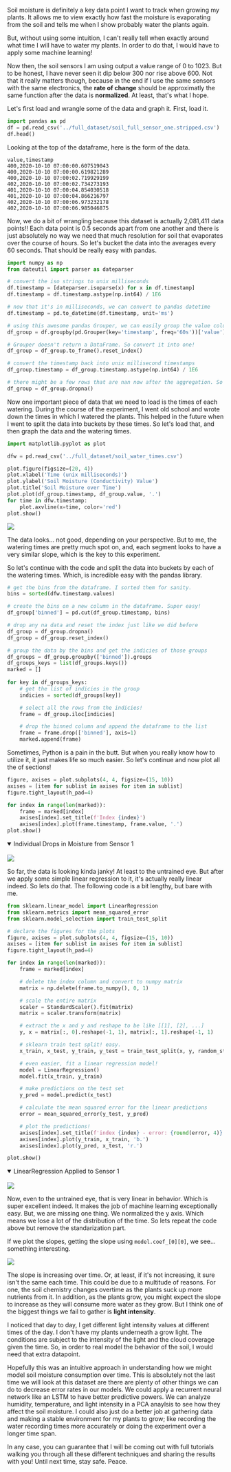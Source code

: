 Soil moisture is definitely a key data point I want to track when growing my plants. It allows me to view exactly how fast the moisture is evaporating from the soil and tells me when I show probably water the plants again.

But, without using some intuition, I can't really tell when exactly around what time I will have to water my plants. In order to do that, I would have to apply some machine learning!

Now then, the soil sensors I am using output a value range of 0 to 1023. But to be honest, I have never seen it dip below 300 nor rise above 600. Not that it really matters though, because in the end if I use the same sensors with the same electronics, the <b>rate of change</b> should be approximatly the same function after the data is <b>normalized</b>. At least, that's what I hope.

Let's first load and wrangle some of the data and graph it. First, load it.

```python
import pandas as pd
df = pd.read_csv('../full_dataset/soil_full_sensor_one.stripped.csv')
df.head()
```

Looking at the top of the dataframe, here is the form of the data.

```
value,timestamp
400,2020-10-10 07:00:00.607519043
400,2020-10-10 07:00:00.619821289
400,2020-10-10 07:00:02.719929199
402,2020-10-10 07:00:02.734273193
401,2020-10-10 07:00:04.854030518
401,2020-10-10 07:00:04.866216797
402,2020-10-10 07:00:06.973232178
402,2020-10-10 07:00:06.985046875
```

Now, we do a bit of wrangling because this dataset is actually 2,081,411 data points!! Each data point is 0.5 seconds apart from one another and there is just absolutely no way we need that much resolution for soil that evaporates over the course of hours. So let's bucket the data into the averages every 60 seconds. That should be really easy with pandas.

```python
import numpy as np
from dateutil import parser as dateparser

# convert the iso strings to unix milliseconds
df.timestamp = [dateparser.isoparse(x) for x in df.timestamp]
df.timestamp = df.timestamp.astype(np.int64) / 1E6

# now that it's in milliseconds, we can convert to pandas datetime
df.timestamp = pd.to_datetime(df.timestamp, unit='ms')

# using this awesome pandas Grouper, we can easily group the value column into buckets and then aggregate it into the average. Piece of cake.
df_group = df.groupby(pd.Grouper(key='timestamp', freq='60s'))['value'].agg('mean')

# Grouper doesn't return a DataFrame. So convert it into one!
df_group = df_group.to_frame().reset_index()

# convert the timestamp back into unix millisecond timestamps
df_group.timestamp = df_group.timestamp.astype(np.int64) / 1E6

# there might be a few rows that are nan now after the aggregation. So drop them!
df_group = df_group.dropna()
```

Now one important piece of data that we need to load is the times of each watering. During the course of the experiment, I went old school and wrote down the times in which I watered the plants. This helped in the future when I went to split the data into buckets by these times. So let's load that, and then graph the data and the watering times.

```python
import matplotlib.pyplot as plot

dfw = pd.read_csv('../full_dataset/soil_water_times.csv')

plot.figure(figsize=(20, 4))
plot.xlabel('Time (unix milliseconds)')
plot.ylabel('Soil Moisture (Conductivity) Value')
plot.title('Soil Moisture over Time')
plot.plot(df_group.timestamp, df_group.value, '.')
for time in dfw.timestamp:
    plot.axvline(x=time, color='red')
plot.show()
```

<img src="http://speblog-storage.s3-website-us-west-1.amazonaws.com/images/autofarm/agged20s_soil_moisture_marked.png">

The data looks... not good, depending on your perspective. But to me, the watering times are pretty much spot on, and, each segment looks to have a very similar slope, which is the key to this experiment.

So let's continue with the code and split the data into buckets by each of the watering times. Which, is incredible easy with the pandas library.

```python
# get the bins from the dataframe. I sorted them for sanity.
bins = sorted(dfw.timestamp.values)

# create the bins on a new column in the dataframe. Super easy!
df_group['binned'] = pd.cut(df_group.timestamp, bins)

# drop any na data and reset the index just like we did before
df_group = df_group.dropna()
df_group = df_group.reset_index()

# group the data by the bins and get the indicies of those groups
df_groups = df_group.groupby(['binned']).groups
df_groups_keys = list(df_groups.keys())
marked = []
 
for key in df_groups_keys:
    # get the list of indicies in the group
    indicies = sorted(df_groups[key])

    # select all the rows from the indicies!
    frame = df_group.iloc[indicies]

    # drop the binned column and append the dataframe to the list
    frame = frame.drop(['binned'], axis=1)
    marked.append(frame)
```

Sometimes, Python is a pain in the butt. But when you really know how to utilize it, it just makes life so much easier. So let's continue and now plot all the of sections!

```python
figure, axises = plot.subplots(4, 4, figsize=(15, 10))
axises = [item for sublist in axises for item in sublist]
figure.tight_layout(h_pad=4)

for index in range(len(marked)):
    frame = marked[index]
    axises[index].set_title(f'Index {index}')
    axises[index].plot(frame.timestamp, frame.value, '.')
plot.show()
```

<details open>
<summary>Individual Drops in Moisture from Sensor 1</summary>
<br>
    <img src="http://speblog-storage.s3-website-us-west-1.amazonaws.com/images/autofarm/soil_agged60s_marked_split.png">
</details>

So far, the data is looking kinda janky! At least to the untrained eye. But after we apply some simple linear regression to it, it's actually really linear indeed. So lets do that. The following code is a bit lengthy, but bare with me. 

```python
from sklearn.linear_model import LinearRegression
from sklearn.metrics import mean_squared_error
from sklearn.model_selection import train_test_split

# declare the figures for the plots
figure, axises = plot.subplots(4, 4, figsize=(15, 10))
axises = [item for sublist in axises for item in sublist]
figure.tight_layout(h_pad=4)

for index in range(len(marked)):
    frame = marked[index]

    # delete the index column and convert to numpy matrix
    matrix = np.delete(frame.to_numpy(), 0, 1)

    # scale the entire matrix
    scaler = StandardScaler().fit(matrix)
    matrix = scaler.transform(matrix)

    # extract the x and y and reshape to be like [[1], [2], ...]
    y, x = matrix[:, 0].reshape(-1, 1), matrix[:, 1].reshape(-1, 1)

    # sklearn train test split! easy.
    x_train, x_test, y_train, y_test = train_test_split(x, y, random_state=42)

    # even easier, fit a linear regression model!
    model = LinearRegression()
    model.fit(x_train, y_train)

    # make predictions on the test set
    y_pred = model.predict(x_test)

    # calculate the mean squared error for the linear predictions
    error = mean_squared_error(y_test, y_pred)

    # plot the predictions! 
    axises[index].set_title(f'index {index} - error: {round(error, 4)}')
    axises[index].plot(y_train, x_train, 'b.')
    axises[index].plot(y_pred, x_test, 'r.')

plot.show()
```

<details open>
<summary>LinearRegression Applied to Sensor 1</summary>
<br>
    <img src="http://speblog-storage.s3-website-us-west-1.amazonaws.com/images/autofarm/soil_linear_models.png">
</details>

Now, even to the untrained eye, that is very linear in behavior. Which is super excellent indeed. It makes the job of machine learning exceptionally easy. But, we are missing one thing. We normalized the y axis. Which means we lose a lot of the distribution of the time. So lets repeat the code above but remove the standarization part. 

If we plot the slopes, getting the slope using `model.coef_[0][0]`, we see... something interesting.

<img style="max-width: 500px; margin: 0 auto;" src="http://speblog-storage.s3-website-us-west-1.amazonaws.com/images/autofarm/soil_linear_slopes_notnorm.png">

The slope is increasing over time. Or, at least, if it's not increasing, it sure isn't the same each time. This could be due to a multitude of reasons. For one, the soil chemistry changes overtime as the plants suck up more nutrients from it. In addition, as the plants grow, you might expect the slope to increase as they will consume more water as they grow. But I think one of the biggest things we fail to gather is <b>light intensity</b>.

I noticed that day to day, I get different light intensity values at different times of the day. I don't have my plants underneath a grow light. The conditions are subject to the intensity of the light and the cloud coverage given the time. So, in order to real model the behavior of the soil, I would need that extra datapoint.

Hopefully this was an intuitive approach in understanding how we might model soil moisture consumption over time. This is absolutely not the last time we will look at this dataset are there are plenty of other things we can do to decrease error rates in our models. We could apply a recurrent neural network like an LSTM to have better predictive powers. We can analyze humidity, temperature, and light intensity in a PCA anaylsis to see how they affect the soil moisture. I could also just do a better job at gathering data and making a stable environment for my plants to grow; like recording the water recording times more accurately or doing the experiment over a longer time span.

In any case, you can guarantee that I will be coming out with full tutorials walking you through all these different techniques and sharing the results with you! Until next time, stay safe. Peace.